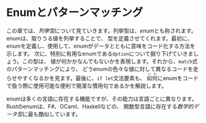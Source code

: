 <!-- # Enums and Pattern Matching -->

# Enumとパターンマッチング

<!-- イーナムとカタカナで表記するのも変なので、Enumという表記で統一します -->

<!-- In this chapter we’ll look at *enumerations*, also referred to as *enums*. -->
<!-- Enums allow you to define a type by enumerating its possible values. First, -->
<!-- we’ll define and use an enum to show how an enum can encode meaning along with -->
<!-- data. Next, we’ll explore a particularly useful enum, called `Option`, which -->
<!-- expresses that a value can be either something or nothing. Then we’ll look at -->
<!-- how pattern matching in the `match` expression makes it easy to run different -->
<!-- code for different values of an enum. Finally, we’ll cover how the `if let` -->
<!-- construct is another convenient and concise idiom available to you to handle -->
<!-- enums in your code. -->

この章では、*列挙型*について見ていきます。列挙型は、*enum*とも称されます。enumは、取りうる値を列挙することで、
型を定義させてくれます。最初に、enumを定義し、使用して、enumがデータとともに意味をコード化する方法を示します。
次に、特別に有用なenumである`Option`について掘り下げていきましょう。この型は、
値が何かかなんでもないかを表現します。それから、`match`式のパターンマッチングにより、
どうenumの色々な値に対して異なるコードを走らせやすくなるかを見ます。最後に、`if let`文法要素も、
<ruby>如何<rp>(</rp><rt>いか</rt><rp>)</rp></ruby>にenumをコードで扱う際に使用可能な便利で簡潔な慣用句であるかを解説します。

<!-- Enums are a feature in many languages, but their capabilities differ in each -->
<!-- language. Rust’s enums are most similar to *algebraic data types* in functional -->
<!-- languages like F#, OCaml, and Haskell. -->

enumは多くの言語に存在する機能ですが、その能力は言語ごとに異なります。Rustのenumは、F#、OCaml、Haskellなどの、
関数型言語に存在する*数学的データ型*に最も酷似しています。
